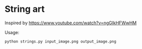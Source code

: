 # String art

Inspired by https://www.youtube.com/watch?v=ngGIkHFWwHM

Usage:

```python strings.py input_image.png output_image.png```



